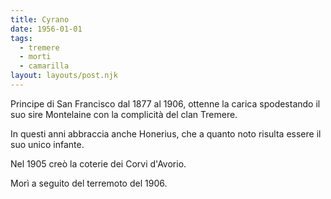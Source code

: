 ```yaml
---
title: Cyrano
date: 1956-01-01
tags:
  - tremere
  - morti
  - camarilla
layout: layouts/post.njk
---
```


Principe di San Francisco dal 1877 al 1906, ottenne la carica spodestando il suo sire Montelaine con la complicità del clan Tremere.

In questi anni abbraccia anche Honerius, che a quanto noto risulta essere il suo unico infante. 

Nel 1905 creò la coterie dei Corvi d'Avorio.

Morì a seguito del terremoto del 1906.